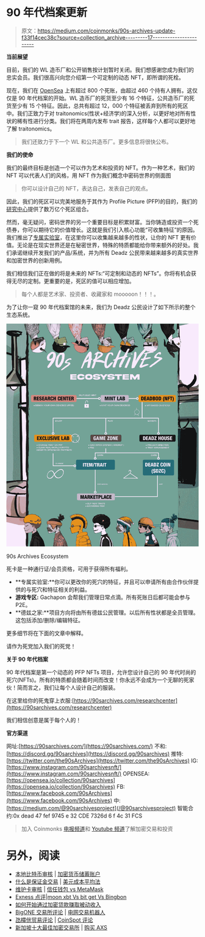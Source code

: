 # 90 年代档案更新

> 原文：<https://medium.com/coinmonks/90s-archives-update-f33f14cec38c?source=collection_archive---------17----------------------->

**当前展望**

目前，我们的 WL 造币厂和公开销售按计划暂时关闭。我们想感谢您成为我们的忠实会员。我们很高兴向您介绍第一个可定制的动态 NFT，即所谓的死栓。

现在，我们在 [OpenSea](https://opensea.io/collection/90sarchives) 上有超过 800 个死账，由超过 460 个持有人拥有。这仅仅是 90 年代档案的开始。WL 造币厂的死货至少有 16 个特征，公共造币厂的死货至少有 15 个特征。因此，总共有超过 12，000 个特征被丢弃到所有的死区中。我们正致力于对 traitonomics(性状+经济学)的深入分析，以更好地对所有性状的稀有性进行分类。我们将在两周内发布 trait 报告，这样每个人都可以更好地了解 traitonomics。

> 我们还致力于下一个 WL 和公共造币厂。更多信息将很快公布。

**我们的使命**

我们的最终目标是创造一个可以作为艺术和投资的 NFT。作为一种艺术，我们的 NFT 可以代表人们的风格，用 NFT 作为我们概念中密码世界的侧面图

> 你可以设计自己的 NFT，表达自己，发表自己的观点。

因此，我们的死区可以完美地服务于其作为 Profile Picture (PFP)的目的，我们的[研究中心](https://90sarchives.com/researchcenter)提供了数万亿个死区组合。

然而，毫无疑问，密码世界的另一个重要目标是积累财富。当你铸造或投资一个死债券，你可以期待它的价值增长。这就是我们引入核心功能“可收集特征”的原因。我们推出了[专属实验室](https://90sarchives.com/exclusivelab)，在这里你可以收集越来越多的性状，让你的 NFT 更有价值。无论是在现实世界还是在秘密世界，特殊的特质都能给你带来额外的好处。我们承诺继续开发我们的产品/系统，并为所有 Deadz 公民带来越来越多的真实世界和加密世界的创新用例。

我们相信我们正在做的将是未来的 NFTs:“可定制和动态的 NFTs”。你将有机会获得无尽的定制。更重要的是，死区的值可以相应增加。

> 每个人都是艺术家、投资者、收藏家和 mooooon！！！。

为了让你一窥 90 年代档案馆的未来，我们为 Deadz 公民设计了如下所示的整个生态系统。

![](img/ee97d38950840d69baacececf08863db.png)

90s Archives Ecosystem

死卡是一种通行证/会员资格，可用于获得所有福利。

*   **专属实验室:**你可以更改你的死穴的特征，并且可以申请所有由合作伙伴提供的与死穴和特征相关的利益。
*   **游戏专区:** Gachapon 会帮我们管理日常点滴。所有死账日后都可能会参与 P2E。
*   **德兹之家:**项目方向将由所有德兹公民管理。以后所有性状都是全员管理。这包括添加/删除/编辑特征。

更多细节将在下面的文章中解释。

请作为死党加入我们的死党！

**关于 90 年代档案**

90 年代档案是第一个动态的 PFP NFTs 项目，允许您设计自己的 90 年代时尚的死穴(NFTs)。所有的特质都会随着时间而改变！你永远不会成为一个无聊的死家伙！简而言之，我们让每个人设计自己的服装。

在这里给你的死鬼穿上衣服:[https://90sarchives.com/researchcenter](https://90sarchives.com/researchcenter)

我们相信创意是属于每个人的！

**官方渠道**

网址:[https://90sarchives.com/](https://90sarchives.com/)
不和:[https://discord.gg/90sarchives](https://discord.gg/90sarchives)
推特:[https://twitter.com/the90sArchives](https://twitter.com/the90sArchives)
IG:[https://www.instagram.com/90sarchivesnft/](https://www.instagram.com/90sarchivesnft/)
OPENSEA:[https://opensea.io/collection/90sarchives](https://opensea.io/collection/90sarchives)
FB:[https://www.facebook.com/90sArchives](https://www.facebook.com/90sArchives)
中:[https://medium.com/@90sarchivesproject](/@90sarchivesproject)
智能合约:0x dead 47 fef 9745 e 32 CDE 7326d 6 f 4c 31 FCS

> 加入 Coinmonks [电报频道](https://t.me/coincodecap)和 [Youtube 频道](https://www.youtube.com/c/coinmonks/videos)了解加密交易和投资

# 另外，阅读

*   [本地比特币审核](/coinmonks/localbitcoins-review-6cc001c6ed56) | [加密货币储蓄账户](https://coincodecap.com/cryptocurrency-savings-accounts)
*   [什么是保证金交易](https://coincodecap.com/margin-trading) | [美元成本平均法](https://coincodecap.com/dca)
*   [维护卡审核](https://coincodecap.com/uphold-card-review) | [信任钱包 vs MetaMask](https://coincodecap.com/trust-wallet-vs-metamask)
*   [Exness 点评](https://coincodecap.com/exness-review)|[moon xbt Vs bit get Vs Bingbon](https://coincodecap.com/bingbon-vs-bitget-vs-moonxbt)
*   [如何开始通过加密贷款赚取被动收入](https://coincodecap.com/passive-income-crypto-lending)
*   [BigONE 交易所评论](/coinmonks/bigone-exchange-review-64705d85a1d4) | [电网交易机器人](https://coincodecap.com/grid-trading)
*   [氹欞侊贸易评论](https://coincodecap.com/anny-trade-review) | [CoinSpot 评论](https://coincodecap.com/coinspot-review)
*   [新加坡十大最佳加密交易所](https://coincodecap.com/crypto-exchange-in-singapore) | [购买 AXS](https://coincodecap.com/buy-axs-token)